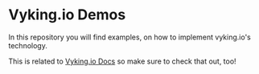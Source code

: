 # Vyking.io Demos

In this repository you will find examples, on how to implement vyking.io's technology.

This is related to [Vyking.io Docs](https://vyking.io/documentation/) so make sure to check that out, too!
